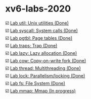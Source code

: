 # xv6-labs-2020

☑️ [Lab util: Unix utilities (Done)](https://github.com/D4m0n/xv6-labs-2020/tree/util)  
☑️ [Lab syscall: System calls (Done)](https://github.com/D4m0n/xv6-labs-2020/tree/syscall)  
☑️ [Lab pgtbl: Page tables (Done)](https://github.com/D4m0n/xv6-labs-2020/tree/pgtbl)  
☑️ [Lab traps: Trap (Done)](https://github.com/D4m0n/xv6-labs-2020/tree/traps)  
☑️ [Lab lazy: Lazy allocation (Done)](https://github.com/D4m0n/xv6-labs-2020/tree/lazy)  
☑️ [Lab cow: Copy-on-write fork (Done)](https://github.com/D4m0n/xv6-labs-2020/tree/cow)  
☑️ [Lab thread: Multithreading (Done)](https://github.com/D4m0n/xv6-labs-2020/tree/thread)  
☑️ [Lab lock: Parallelism/locking (Done)](https://github.com/D4m0n/xv6-labs-2020/tree/lock)  
☑️ [Lab fs: File System (Done)](https://github.com/D4m0n/xv6-labs-2020/tree/fs)  
☑️ [Lab mmap: Mmap (In progress)](https://github.com/D4m0n/xv6-labs-2020/tree/mmap)  

